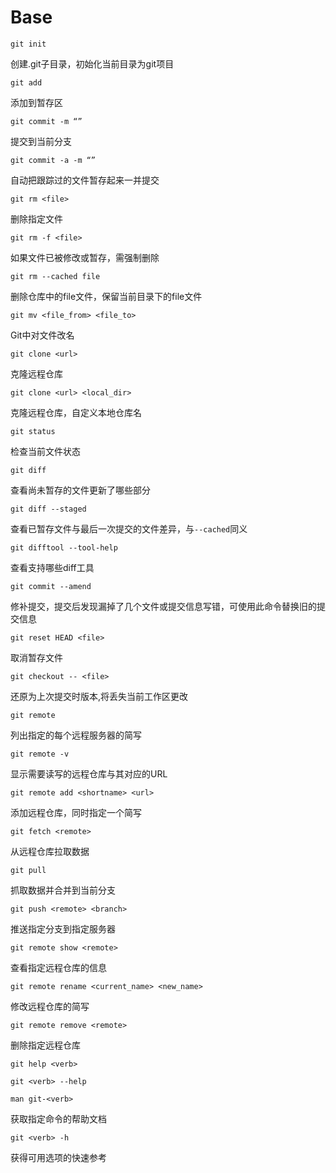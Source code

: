 # Base

`git init`

创建.git子目录，初始化当前目录为git项目

`git add`

添加到暂存区

`git commit -m “”`

提交到当前分支

`git commit -a -m “”`

自动把跟踪过的文件暂存起来一并提交

`git rm <file>`

删除指定文件

`git rm -f <file>`

如果文件已被修改或暂存，需强制删除

`git rm --cached file`

删除仓库中的file文件，保留当前目录下的file文件 

`git mv <file_from> <file_to>`

Git中对文件改名

`git clone <url>`

克隆远程仓库

`git clone <url> <local_dir>`

克隆远程仓库，自定义本地仓库名

`git status`

检查当前文件状态

`git diff`

查看尚未暂存的文件更新了哪些部分

`git diff --staged`

查看已暂存文件与最后一次提交的文件差异，与`--cached`同义

`git difftool --tool-help`

查看支持哪些diff工具

`git commit --amend`

修补提交，提交后发现漏掉了几个文件或提交信息写错，可使用此命令替换旧的提交信息

`git reset HEAD <file>`

取消暂存文件

`git checkout -- <file>`

还原为上次提交时版本,将丢失当前工作区更改

`git remote`

列出指定的每个远程服务器的简写

`git remote -v`

显示需要读写的远程仓库与其对应的URL

`git remote add <shortname> <url>`

添加远程仓库，同时指定一个简写

`git fetch <remote>`

从远程仓库拉取数据

`git pull`

抓取数据并合并到当前分支

`git push <remote> <branch>`

推送指定分支到指定服务器

`git remote show <remote>`

查看指定远程仓库的信息

`git remote rename <current_name> <new_name>`

修改远程仓库的简写

`git remote remove <remote>`

删除指定远程仓库

`git help <verb>`

`git <verb> --help`

`man git-<verb>`

获取指定命令的帮助文档

`git <verb> -h`

获得可用选项的快速参考
